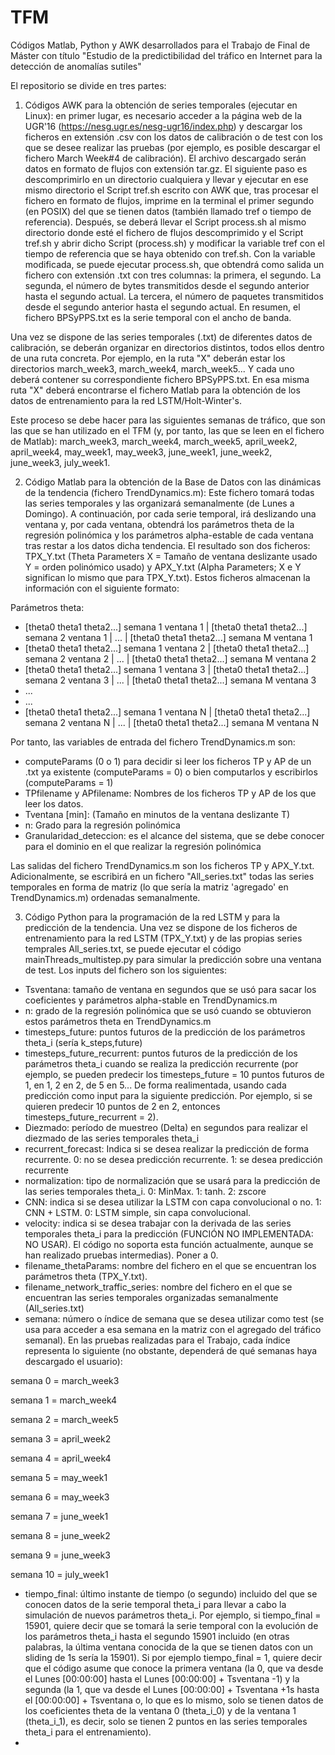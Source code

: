 # TFM
Códigos Matlab, Python y AWK desarrollados para el Trabajo de Final de Máster con título "Estudio de la predictibilidad del tráfico en Internet para la detección de anomalías sutiles"

El repositorio se divide en tres partes:
1. Códigos AWK para la obtención de series temporales (ejecutar en Linux): en primer lugar, es necesario acceder a la página web de la UGR'16 (https://nesg.ugr.es/nesg-ugr16/index.php) y descargar los ficheros en extensión .csv con los datos de calibración o de test con los que se desee realizar las pruebas (por ejemplo, es posible descargar el fichero March Week#4 de calibración). El archivo descargado serán datos en formato de flujos con extensión tar.gz.
El siguiente paso es descomprimirlo en un directorio cualquiera y llevar y ejecutar en ese mismo directorio el Script tref.sh escrito con AWK que, tras procesar el fichero en formato de flujos, imprime en la terminal el primer segundo (en POSIX) del que se tienen datos (también llamado tref o tiempo de referencia).
Después, se deberá llevar el Script process.sh al mismo directorio donde esté el fichero de flujos descomprimido y el Script tref.sh y abrir dicho Script (process.sh) y modificar la variable tref con el tiempo de referencia que se haya obtenido con tref.sh. Con la variable modificada, se puede ejecutar process.sh, que obtendrá como salida un fichero con extensión .txt con tres columnas: la primera, el segundo. La segunda, el número de bytes transmitidos desde el segundo anterior hasta el segundo actual. La tercera, el número de paquetes transmitidos desde el segundo anterior hasta el segundo actual. En resumen, el fichero BPSyPPS.txt es la serie temporal con el ancho de banda.

Una vez se dispone de las series temporales (.txt) de diferentes datos de calibración, se deberán organizar en directorios distintos, todos ellos dentro de una ruta concreta. Por ejemplo, en la ruta "X" deberán estar los directorios march_week3, march_week4, march_week5... Y cada uno deberá contener su correspondiente fichero BPSyPPS.txt. En esa misma ruta "X" deberá encontrarse el fichero Matlab para la obtención de los datos de entrenamiento para la red LSTM/Holt-Winter's.

Este proceso se debe hacer para las siguientes semanas de tráfico, que son las que se han utilizado en el TFM (y, por tanto, las que se leen en el fichero de Matlab): march_week3, march_week4, march_week5, april_week2, april_week4, may_week1, may_week3, june_week1, june_week2, june_week3, july_week1.

2. Código Matlab para la obtención de la Base de Datos con las dinámicas de la tendencia (fichero TrendDynamics.m): Este fichero tomará todas las series temporales y las organizará semanalmente (de Lunes a Domingo). A continuación, por cada serie temporal, irá deslizando una ventana y, por cada ventana, obtendrá los parámetros theta de la regresión polinómica y los parámetros alpha-estable de cada ventana tras restar a los datos dicha tendencia. El resultado son dos ficheros: TPX_Y.txt (Theta Parameters X = Tamaño de ventana deslizante usado Y = orden polinómico usado) y APX_Y.txt (Alpha Parameters; X e Y significan lo mismo que para TPX_Y.txt). Estos ficheros almacenan la información con el siguiente formato:

Parámetros theta:
- [theta0 theta1 theta2...] semana 1 ventana 1 | [theta0 theta1 theta2...] semana 2 ventana 1 | ... | [theta0 theta1 theta2...] semana M ventana 1
- [theta0 theta1 theta2...] semana 1 ventana 2 | [theta0 theta1 theta2...] semana 2 ventana 2 | ... | [theta0 theta1 theta2...] semana M ventana 2
- [theta0 theta1 theta2...] semana 1 ventana 3 | [theta0 theta1 theta2...] semana 2 ventana 3 | ... | [theta0 theta1 theta2...] semana M ventana 3
- ...
- ...
- [theta0 theta1 theta2...] semana 1 ventana N | [theta0 theta1 theta2...] semana 2 ventana N | ... | [theta0 theta1 theta2...] semana M ventana N
   
Por tanto, las variables de entrada del fichero TrendDynamics.m son:
- computeParams (0 o 1) para decidir si leer los ficheros TP y AP de un .txt ya existente (computeParams = 0) o bien computarlos y escribirlos (computeParams = 1)
- TPfilename y APfilename: Nombres de los ficheros TP y AP de los que leer los datos.
- Tventana [min]: (Tamaño en minutos de la ventana deslizante T)
- n: Grado para la regresión polinómica
- Granularidad_deteccion: es el alcance del sistema, que se debe conocer para el dominio en el que realizar la regresión polinómica

Las salidas del fichero TrendDynamics.m son los ficheros TP y APX_Y.txt. Adicionalmente, se escribirá en un fichero "All_series.txt" todas las series temporales en forma de matriz (lo que sería la matriz 'agregado' en TrendDynamics.m) ordenadas semanalmente.

3. Código Python para la programación de la red LSTM y para la predicción de la tendencia. Una vez se dispone de los ficheros de entrenamiento para la red LSTM (TPX_Y.txt) y de las propias series temprales All_series.txt, se puede ejecutar el código mainThreads_multistep.py para simular la predicción sobre una ventana de test. Los inputs del fichero son los siguientes:
- Tsventana: tamaño de ventana en segundos que se usó para sacar los coeficientes y parámetros alpha-stable en TrendDynamics.m
- n: grado de la regresión polinómica que se usó cuando se obtuvieron estos parámetros theta en TrendDynamics.m
- timesteps_future: puntos futuros de la predicción de los parámetros theta_i (sería k_steps,future)
- timesteps_future_recurrent: puntos futuros de la predicción de los parámetros theta_i cuando se realiza la predicción recurrente (por ejemplo, se pueden predecir los timesteps_future = 10 puntos futuros de 1, en 1, 2 en 2, de 5 en 5... De forma realimentada, usando cada predicción como input para la siguiente predicción. Por ejemplo, si se quieren predecir 10 puntos de 2 en 2, entonces timesteps_future_recurrent = 2).
- Diezmado: período de muestreo (Delta) en segundos para realizar el diezmado de las series temporales theta_i
- recurrent_forecast: Indica si se desea realizar la predicción de forma recurrente. 0: no se desea predicción recurrente. 1: se desea predicción recurrente
- normalization: tipo de normalización que se usará para la predicción de las series temporales theta_i. 0: MinMax. 1: tanh. 2: zscore
- CNN: indica si se desea utilizar la LSTM con capa convolucional o no. 1: CNN + LSTM. 0: LSTM simple, sin capa convolucional.
- velocity: indica si se desea trabajar con la derivada de las series temporales theta_i para la predicción (FUNCIÓN NO IMPLEMENTADA: NO USAR). El código no soporta esta función actualmente, aunque se han realizado pruebas intermedias). Poner a 0.
- filename_thetaParams: nombre del fichero en el que se encuentran los parámetros theta (TPX_Y.txt).
- filename_network_traffic_series: nombre del fichero en el que se encuentran las series temporales organizadas semanalmente (All_series.txt)
- semana: número o índice de semana que se desea utilizar como test (se usa para acceder a esa semana en la matriz con el agregado del tráfico semanal). En las pruebas realizadas para el Trabajo, cada índice representa lo siguiente (no obstante, dependerá de qué semanas haya descargado el usuario):

semana 0 = march_week3

semana 1 = march_week4

semana 2 = march_week5

semana 3 = april_week2

semana 4 = april_week4

semana 5 = may_week1

semana 6 = may_week3

semana 7 = june_week1

semana 8 = june_week2

semana 9 = june_week3

semana 10 = july_week1

- tiempo_final: último instante de tiempo (o segundo) incluido del que se conocen datos de la serie temporal theta_i para llevar a cabo la simulación de nuevos parámetros theta_i. Por ejemplo, si tiempo_final = 15901, quiere decir que se tomará la serie temporal con la evolución de los parámetros theta_i hasta el segundo 15901 incluido (en otras palabras, la última ventana conocida de la que se tienen datos con un sliding de 1s sería la 15901). Si por ejemplo tiempo_final = 1, quiere decir que el código asume que conoce la primera ventana (la 0, que va desde el Lunes [00:00:00] hasta el Lunes [00:00:00] + Tsventana -1) y la segunda (la 1, que va desde el Lunes [00:00:00] + Tsventana +1s hasta el [00:00:00] + Tsventana o, lo que es lo mismo, solo se tienen datos de los coeficientes theta de la ventana 0 (theta_i_0) y de la ventana 1 (theta_i_1), es decir, solo se tienen 2 puntos en las series temporales theta_i para el entrenamiento).
- 
